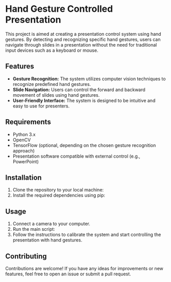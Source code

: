 # Hand Gesture Controlled Presentation

This project is aimed at creating a presentation control system using hand gestures. By detecting and recognizing specific hand gestures, users can navigate through slides in a presentation without the need for traditional input devices such as a keyboard or mouse.

## Features
- **Gesture Recognition:** The system utilizes computer vision techniques to recognize predefined hand gestures.
- **Slide Navigation:** Users can control the forward and backward movement of slides using hand gestures.
- **User-Friendly Interface:** The system is designed to be intuitive and easy to use for presenters.

## Requirements
- Python 3.x
- OpenCV
- TensorFlow (optional, depending on the chosen gesture recognition approach)
- Presentation software compatible with external control (e.g., PowerPoint)

## Installation
1. Clone the repository to your local machine:
2. Install the required dependencies using pip:

## Usage
1. Connect a camera to your computer.
2. Run the main script:
3. Follow the instructions to calibrate the system and start controlling the presentation with hand gestures.

## Contributing
Contributions are welcome! If you have any ideas for improvements or new features, feel free to open an issue or submit a pull request.

